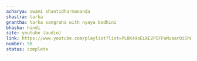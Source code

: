 ```yaml
---
acharya: swami shantidharmananda
shastra: tarka
grantha: tarka sangraha with nyaya bodhini
bhasha: hindi
site: youtube (audio)
link: https://www.youtube.com/playlist?list=PLOK49oELkE2PIFFaMuaarQiShWQxJpvuF
number: 50
status: complete
---
```

